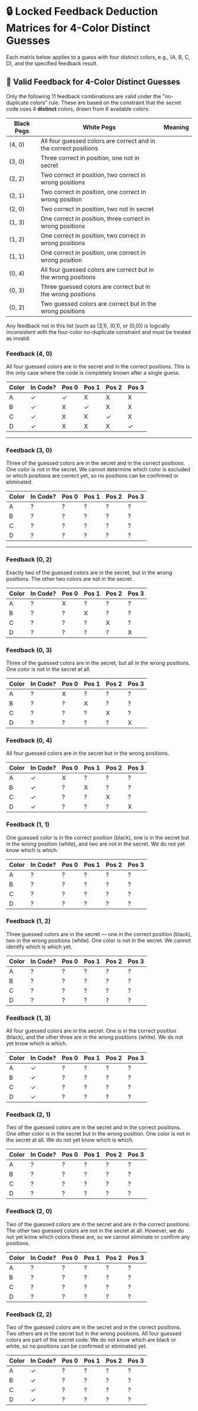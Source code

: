 # 🔒 Locked Feedback Deduction Matrices for 4-Color Distinct Guesses

Each matrix below applies to a guess with four distinct colors, e.g., (A, B, C, D), and the specified feedback result.

## 🎯 Valid Feedback for 4-Color Distinct Guesses

Only the following 11 feedback combinations are valid under the "no-duplicate colors" rule. These are based on the constraint that the secret code uses 4 **distinct** colors, drawn from 6 available colors:

| Black Pegs | White Pegs                                                       | Meaning |
| ---------- | ---------------------------------------------------------------- | ------- |
| (4, 0)     | All four guessed colors are correct and in the correct positions |         |
| (3, 0)     | Three correct in position, one not in secret                     |         |
| (2, 2)     | Two correct in position, two correct in wrong positions          |         |
| (2, 1)     | Two correct in position, one correct in wrong position           |         |
| (2, 0)     | Two correct in position, two not in secret                       |         |
| (1, 3)     | One correct in position, three correct in wrong positions        |         |
| (1, 2)     | One correct in position, two correct in wrong positions          |         |
| (1, 1)     | One correct in position, one correct in wrong position           |         |
| (0, 4)     | All four guessed colors are correct but in the wrong positions   |         |
| (0, 3)     | Three guessed colors are correct but in the wrong positions      |         |
| (0, 2)     | Two guessed colors are correct but in the wrong positions        |         |

Any feedback not in this list (such as (3,1), (0,1), or (0,0)) is logically inconsistent with the four-color no-duplicate constraint and must be treated as invalid.

### Feedback (4, 0)

All four guessed colors are in the secret and in the correct positions. This is the only case where the code is completely known after a single guess.

| Color | In Code? | Pos 0 | Pos 1 | Pos 2 | Pos 3 |
| ----- | -------- | ----- | ----- | ----- | ----- |
| A     | ✓        | ✓     | X     | X     | X     |
| B     | ✓        | X     | ✓     | X     | X     |
| C     | ✓        | X     | X     | ✓     | X     |
| D     | ✓        | X     | X     | X     | ✓     |

---

### Feedback (3, 0)

Three of the guessed colors are in the secret and in the correct positions. One color is not in the secret. We cannot determine which color is excluded or which positions are correct yet, so no positions can be confirmed or eliminated.

| Color | In Code? | Pos 0 | Pos 1 | Pos 2 | Pos 3 |
| ----- | -------- | ----- | ----- | ----- | ----- |
| A     | ?        | ?     | ?     | ?     | ?     |
| B     | ?        | ?     | ?     | ?     | ?     |
| C     | ?        | ?     | ?     | ?     | ?     |
| D     | ?        | ?     | ?     | ?     | ?     |

---

### Feedback (0, 2)

Exactly two of the guessed colors are in the secret, but in the wrong positions. The other two colors are not in the secret.

| Color | In Code? | Pos 0 | Pos 1 | Pos 2 | Pos 3 |
| ----- | -------- | ----- | ----- | ----- | ----- |
| A     | ?        | X     | ?     | ?     | ?     |
| B     | ?        | ?     | X     | ?     | ?     |
| C     | ?        | ?     | ?     | X     | ?     |
| D     | ?        | ?     | ?     | ?     | X     |

### Feedback (0, 3)

Three of the guessed colors are in the secret, but all in the wrong positions. One color is not in the secret at all.

| Color | In Code? | Pos 0 | Pos 1 | Pos 2 | Pos 3 |
| ----- | -------- | ----- | ----- | ----- | ----- |
| A     | ?        | X     | ?     | ?     | ?     |
| B     | ?        | ?     | X     | ?     | ?     |
| C     | ?        | ?     | ?     | X     | ?     |
| D     | ?        | ?     | ?     | ?     | X     |

### Feedback (0, 4)

All four guessed colors are in the secret but in the wrong positions.

| Color | In Code? | Pos 0 | Pos 1 | Pos 2 | Pos 3 |
| ----- | -------- | ----- | ----- | ----- | ----- |
| A     | ✓        | X     | ?     | ?     | ?     |
| B     | ✓        | ?     | X     | ?     | ?     |
| C     | ✓        | ?     | ?     | X     | ?     |
| D     | ✓        | ?     | ?     | ?     | X     |

### Feedback (1, 1)

One guessed color is in the correct position (black), one is in the secret but in the wrong position (white), and two are not in the secret. We do not yet know which is which.

| Color | In Code? | Pos 0 | Pos 1 | Pos 2 | Pos 3 |
| ----- | -------- | ----- | ----- | ----- | ----- |
| A     | ?        | ?     | ?     | ?     | ?     |
| B     | ?        | ?     | ?     | ?     | ?     |
| C     | ?        | ?     | ?     | ?     | ?     |
| D     | ?        | ?     | ?     | ?     | ?     |

### Feedback (1, 2)

Three guessed colors are in the secret — one in the correct position (black), two in the wrong positions (white). One color is not in the secret. We cannot identify which is which yet.

| Color | In Code? | Pos 0 | Pos 1 | Pos 2 | Pos 3 |
| ----- | -------- | ----- | ----- | ----- | ----- |
| A     | ?        | ?     | ?     | ?     | ?     |
| B     | ?        | ?     | ?     | ?     | ?     |
| C     | ?        | ?     | ?     | ?     | ?     |
| D     | ?        | ?     | ?     | ?     | ?     |

### Feedback (1, 3)

All four guessed colors are in the secret. One is in the correct position (black), and the other three are in the wrong positions (white). We do not yet know which is which.

| Color | In Code? | Pos 0 | Pos 1 | Pos 2 | Pos 3 |
| ----- | -------- | ----- | ----- | ----- | ----- |
| A     | ✓        | ?     | ?     | ?     | ?     |
| B     | ✓        | ?     | ?     | ?     | ?     |
| C     | ✓        | ?     | ?     | ?     | ?     |
| D     | ✓        | ?     | ?     | ?     | ?     |

### Feedback (2, 1)

Two of the guessed colors are in the secret and in the correct positions. One other color is in the secret but in the wrong position. One color is not in the secret at all. We do not yet know which is which.

| Color | In Code? | Pos 0 | Pos 1 | Pos 2 | Pos 3 |
| ----- | -------- | ----- | ----- | ----- | ----- |
| A     | ?        | ?     | ?     | ?     | ?     |
| B     | ?        | ?     | ?     | ?     | ?     |
| C     | ?        | ?     | ?     | ?     | ?     |
| D     | ?        | ?     | ?     | ?     | ?     |

### Feedback (2, 0)

Two of the guessed colors are in the secret and are in the correct positions. The other two guessed colors are not in the secret at all. However, we do not yet know which colors these are, so we cannot eliminate or confirm any positions.

| Color | In Code? | Pos 0 | Pos 1 | Pos 2 | Pos 3 |
| ----- | -------- | ----- | ----- | ----- | ----- |
| A     | ?        | ?     | ?     | ?     | ?     |
| B     | ?        | ?     | ?     | ?     | ?     |
| C     | ?        | ?     | ?     | ?     | ?     |
| D     | ?        | ?     | ?     | ?     | ?     |

### Feedback (2, 2)

Two of the guessed colors are in the secret and in the correct positions. Two others are in the secret but in the wrong positions. All four guessed colors are part of the secret code. We do not know which are black or white, so no positions can be confirmed or eliminated yet.

| Color | In Code? | Pos 0 | Pos 1 | Pos 2 | Pos 3 |
| ----- | -------- | ----- | ----- | ----- | ----- |
| A     | ✓        | ?     | ?     | ?     | ?     |
| B     | ✓        | ?     | ?     | ?     | ?     |
| C     | ✓        | ?     | ?     | ?     | ?     |
| D     | ✓        | ?     | ?     | ?     | ?     |

